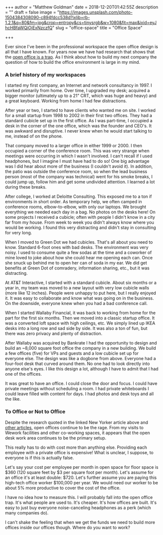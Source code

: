 +++
author = "Matthew Goldman"
date = 2018-12-20T01:42:55Z
description = ""
draft = false
image = "https://images.unsplash.com/photo-1504384308090-c894fdcc538d?ixlib=rb-1.2.1&q=80&fm=jpg&crop=entropy&cs=tinysrgb&w=1080&fit=max&ixid=eyJhcHBfaWQiOjExNzczfQ"
slug = "office-space"
title = "Office Space"

+++


Ever since I've been in the professional workspace the open office design is all that I have known. For years now we have had research that shows that the [open office is a trap](https://www.newyorker.com/business/currency/the-open-office-trap). As I think about how to build my next company the question of how to build the office environment is large in my mind.

### A brief history of my workspaces

I started my first company, an Internet and network consultancy in 1997. I worked primarily from home. Over time, I upgraded my desk; acquired a bigger monitor (ultimately up to a 21" CRT, which was huge and heavy) and a great keyboard. Working from home I had few distractions.

After year or two, I started to have clients who wanted me on site. I worked for a small startup from 1998 to 2002 in their first two offices. They had a standard cubicle set up in the first office. As I was part-time, I occupied a desk in the corner of the one office, which was the founder and CEO's. It was awkward and disruptive. I never knew when he would start talking to me, instead of on the phone.

That company moved to a larger office in either 1999 or 2000. I then occupied a corner of the conference room. This was very strange when meetings were occurring in which I wasn't involved. I can't recall if I used headphones, but I imagine I must have had to do so! One big advantage was I did hear about more of the business (I couldn't avoid it). In addition, the patio was outside the conference room, so when the lead business person (most of the company was technical) went for his smoke breaks, I could jump up, follow him and get some undivided attention. I learned a lot during these breaks.

After college, I worked at Deloitte Consulting. This exposed me to a ton if environments in short order. As temporary help, we often camped in conference rooms, elbow-to-elbow, with only our laptops. We brought everything we needed each day in a bag. No photos on the desks here! On some projects I received a cubicle; often with people I didn't know in a city far from my house. From week to week you didn't always know where you would be working. I found this very distracting and didn't stay in consulting for very long.

When I moved to Green Dot we had cubicles. That's all about you need to know. Standard 6-foot ones with bad desks. The environment was very noisy. I used to consume quite a few sodas at the time and a coworker of mine loved to joke about how she could hear me opening each can. Once she snuck up behind me to open her can of soda in my ear. We did get benefits at Green Dot of comradery, information sharing, etc., but it was distracting.

At AT&T Interactive, I started with a standard cubicle. About six months or a year in, my team was moved to a new layout with very low cubicle walls (more like 12 inches). People were unhappy to put here, but I really enjoyed it. It was easy to collaborate and know what was going on in the business. On the downside, everyone knew when you had a bad conference call.

When I started Wallaby Financial, it was back to working from home for the part for the first six months. Then we moved into a classic startup office. It was a converted loft space with high ceilings, etc. We simply lined up IKEA desks into a long row and sad side by side. It was also a ton of fun, but there was zero privacy and plenty of distraction.

After Wallaby was acquired by Bankrate I had the opportunity to design and build an ~8,000 square foot office the company in a new building. We build a few offices (five) for VPs and guests and a low cubicle set up for everyone else. The design was like a dogbone from above. Everyone had a four-foot desk that curved around them. No one had to look directly into anyone else's eyes. I like this design a lot, although I have to admit that I had one of the offices.

It was great to have an office. I could close the door and focus. I could have private meetings without scheduling a room. I had private whiteboards I could leave filled with content for days. I had photos and desk toys and all the like.

### To Office or Not to Office

Despite the research quoted in the linked New Yorker article above and [other articles](https://www.forbes.com/sites/davidburkus/2016/06/21/why-your-open-office-workspace-doesnt-work/#6339d9e4435f), open offices continue to be the rage. From my visits to Wework facilities and other co-working spaces, it appears that the open desk work area continues to be the primary setup.

This really has to do with cost more than anything else. Providing each employee with a private office is expensive! What is unclear, I suppose,  to everyone is if this is actually false.

Let's say your cost per employee per month in open space for floor space is $360 (120 square feet by $3 per square foot per month). Let's assume for an office it's at least double: $720. Let's further assume you are paying this high-tech office worker $100,000 per year. We would need our worker to be about 5% more productive to cover the cost of the office.

I have no idea how to measure this. I will probably fall into the open office trap. It's what people are used to. It's cheaper. It's how offices are built. It's easy to just buy everyone noise-canceling headphones as a perk (which many companies do).

I can't shake the feeling that when we get the funds we need to build more offices inside our offices though. Where do you want to work?

